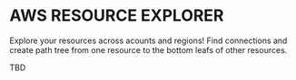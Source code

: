 # AWS RESOURCE EXPLORER 

Explore your resources across acounts and regions! 
Find connections and create path tree from one resource to the bottom leafs of other resources.

TBD 
